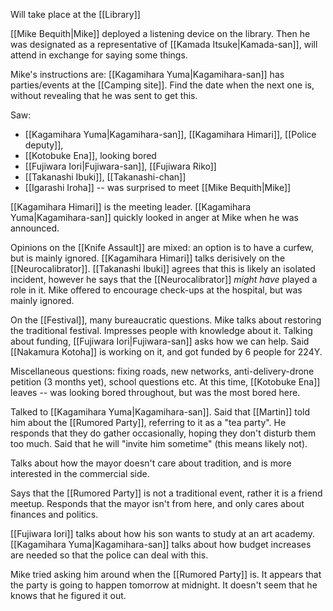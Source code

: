 Will take place at the [[Library]]

[[Mike Bequith|Mike]] deployed a listening device on the library. 
Then he was designated as a representative of [[Kamada Itsuke|Kamada-san]], will attend in exchange for saying some things.

Mike's instructions are: [[Kagamihara Yuma|Kagamihara-san]] has parties/events at the [[Camping site]]. Find the date when the next one is, without revealing that he was sent to get this.


Saw:
- [[Kagamihara Yuma|Kagamihara-san]], [[Kagamihara Himari]], [[Police deputy]],
- [[Kotobuke Ena]], looking bored
- [[Fujiwara Iori|Fujiwara-san]], [[Fujiwara Riko]]
- [[Takanashi Ibuki]], [[Takanashi-chan]]
- [[Igarashi Iroha]] -- was surprised to meet [[Mike Bequith|Mike]]

[[Kagamihara Himari]] is the meeting leader.
[[Kagamihara Yuma|Kagamihara-san]] quickly looked in anger at Mike when he was announced.

Opinions on the [[Knife Assault]] are mixed: an option is to have a curfew, but is mainly ignored.
[[Kagamihara Himari]] talks derisively on the [[Neurocalibrator]].
[[Takanashi Ibuki]] agrees that this is likely an isolated incident, however he says that the [[Neurocalibrator]] *might have* played a role in it.
Mike offered to encourage check-ups at the hospital, but was mainly ignored.

On the [[Festival]], many bureaucratic questions.
Mike talks about restoring the traditional festival. Impresses people with knowledge about it.
Talking about funding, [[Fujiwara Iori|Fujiwara-san]] asks how we can help. Said [[Nakamura Kotoha]] is working on it, and got funded by 6 people for 224Y.

Miscellaneous questions: fixing roads, new networks, anti-delivery-drone petition (3 months yet), school questions etc.
At this time, [[Kotobuke Ena]] leaves -- was looking bored throughout, but was the most bored here.

Talked to [[Kagamihara Yuma|Kagamihara-san]]. Said that [[Martin]] told him about the [[Rumored Party]], referring to it as a "tea party".
He responds that they do gather occasionally, hoping they don't disturb them too much.
Said that he will "invite him sometime" (this means likely not).

Talks about how the mayor doesn't care about tradition, and is more interested in the commercial side.

Says that the [[Rumored Party]] is not a traditional event, rather it is a friend meetup.
Responds that the mayor isn't from here, and only cares about finances and politics.

[[Fujiwara Iori]] talks about how his son wants to study at an art academy.
[[Kagamihara Yuma|Kagamihara-san]] talks about how budget increases are needed so that the police can deal with this.

Mike tried asking him around when the [[Rumored Party]] is.
It appears that the party is going to happen tomorrow at midnight.
It doesn't seem that he knows that he figured it out.

